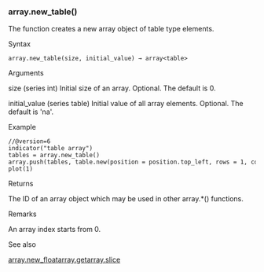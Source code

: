 ### array.new\_table()

The function creates a new array object of table type elements.

Syntax

```
array.new_table(size, initial_value) → array<table>
```

Arguments

size (series int) Initial size of an array. Optional. The default is 0.

initial\_value (series table) Initial value of all array elements. Optional. The default is 'na'.

Example

```
//@version=6  
indicator("table array")  
tables = array.new_table()  
array.push(tables, table.new(position = position.top_left, rows = 1, columns = 2, bgcolor = color.yellow, border_width=1))  
plot(1)
```

Returns

The ID of an array object which may be used in other array.\*() functions.

Remarks

An array index starts from 0.

See also

[array.new\_float](#fun_array.new_float)[array.get](#fun_array.get)[array.slice](#fun_array.slice)
